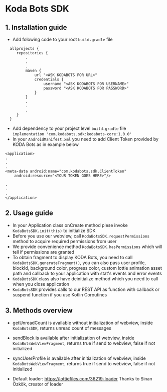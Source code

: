 # Koda Bots SDK
## 1. Installation guide
- Add folowing code to your root ```build.gradle``` file
```
  allprojects {
     repositories {
         .
         .
         .
         maven {
             url "<ASK KODABOTS FOR URL>"
             credentials {
                 username "<ASK KODABOTS FOR USERNAME>"
                 password "<ASK KODABOTS FOR PASSWORD>"
             }
         }
         .
         .
         .
     }
  }
```
- Add dependency to your project level ```build.gradle``` file <br>
```implementation 'com.kodabots.sdk:kodabots-core:1.0.0'```
- In your ```AndroidManifest.xml``` you need to add Client Token provided by KODA Bots as in example below
```
<application>
.
.
.
<meta-data android:name="com.kodabots.sdk.ClientToken"
    android:resource="<YOUR TOKEN GOES HERE>"/>
    
.
.
.
</application>  
```
## 2. Usage guide
- In your Application class onCreate method plese invoke ```KodaBotsSDK.init(this)``` to initialize SDK
- Before you use our webview, call ```KodaBotsSDK.requestPermissions``` method to acquire required permissions from user
- We provide convenience method ```KodaBotsSDK.hasPermissions``` which will tell if permissions are granted 
- To obtain fragment to display KODA Bots, you need to call ```KodaBotsSDK.generateFragment()```, you can also pass user profile, blockId, background color, progress color, custom lottie animation asset path and callback to your application with stat's events and error events
- ```KodaBotsSDK``` class also have deinitialize method which you need to call when you close application
- ```KodaBotsSDK``` provides calls to our REST API as function with callback or suspend function if you use Kotlin Coroutines

## 3. Methods overview
- getUnreadCount is available without initialization of webview, inside ```KodaBotsSDK```, returns unread count of messages
- sendBlock is available after initialization of webview, inside ```KodaBotsWebViewFragment```, returns true if send to webview, false if not initialized
- syncUserProfile is available after initialization of webview, inside ```KodaBotsWebViewFragment```, returns true if send to webview, false if not initialized


- Default loader: https://lottiefiles.com/36219-loader
Thanks to Sinan Özkök, creator of loader
